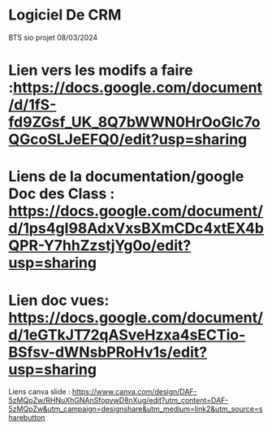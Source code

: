 # Logiciel De CRM
BTS sio projet 08/03/2024
# Lien vers les modifs a faire :https://docs.google.com/document/d/1fS-fd9ZGsf_UK_8Q7bWWN0HrOoGlc7oQGcoSLJeEFQ0/edit?usp=sharing


# Liens de la documentation/google Doc des Class :  https://docs.google.com/document/d/1ps4gI98AdxVxsBXmCDc4xtEX4bQPR-Y7hhZzstjYg0o/edit?usp=sharing

# Lien doc vues: https://docs.google.com/document/d/1eGTkJT72qASveHzxa4sECTio-BSfsv-dWNsbPRoHv1s/edit?usp=sharing

Liens canva slide : https://www.canva.com/design/DAF-5zMQpZw/RHNuXhGNAnSfopvwD8nXug/edit?utm_content=DAF-5zMQpZw&utm_campaign=designshare&utm_medium=link2&utm_source=sharebutton
